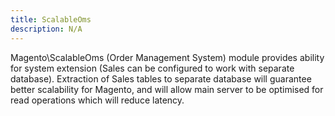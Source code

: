 ```yaml
---
title: ScalableOms
description: N/A
---
```


Magento\ScalableOms (Order Management System) module provides ability for system extension
(Sales can be configured to work with separate database).
Extraction of Sales tables to separate database will guarantee better scalability for Magento,
and will allow main server to be optimised for read operations which will reduce latency.
